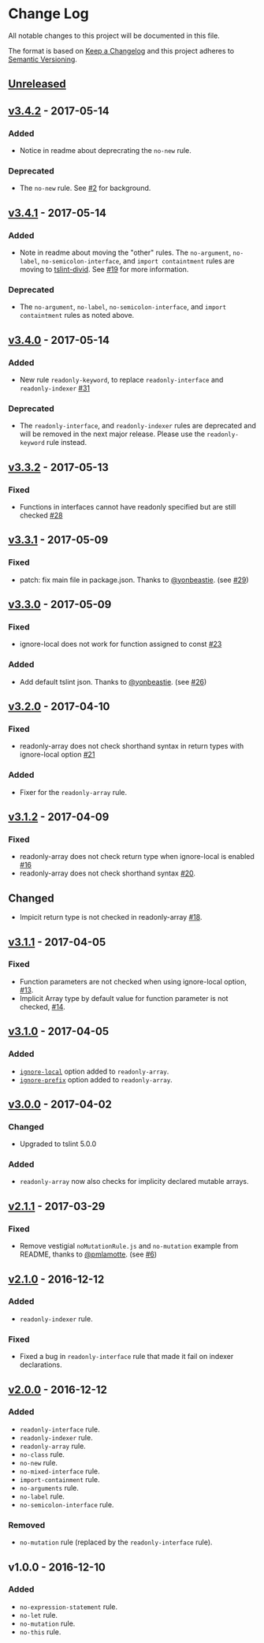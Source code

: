 # Change Log
All notable changes to this project will be documented in this file.

The format is based on [Keep a Changelog](http://keepachangelog.com/) 
and this project adheres to [Semantic Versioning](http://semver.org/).

## [Unreleased]

## [v3.4.2] - 2017-05-14
### Added
- Notice in readme about deprecrating the `no-new` rule. 

### Deprecated
- The `no-new` rule. See [#2](https://github.com/jonaskello/tslint-immutable/issues/2) for background.

## [v3.4.1] - 2017-05-14
### Added
- Note in readme about moving the "other" rules. The `no-argument`, `no-label`, `no-semicolon-interface`, and `import containtment` rules are moving to [tslint-divid](https://github.com/jonaskello/tslint-divid). See  [#19](https://github.com/jonaskello/tslint-immutable/issues/19) for more information.

### Deprecated
- The `no-argument`, `no-label`, `no-semicolon-interface`, and `import containtment` rules as noted above.

## [v3.4.0] - 2017-05-14
### Added
- New rule `readonly-keyword`, to replace `readonly-interface` and `readonly-indexer` [#31](https://github.com/jonaskello/tslint-immutable/issues/31)

### Deprecated
- The `readonly-interface`, and `readonly-indexer` rules are deprecated and will be removed in the next major release. Please use the `readonly-keyword` rule instead.

## [v3.3.2] - 2017-05-13
### Fixed
- Functions in interfaces cannot have readonly specified but are still checked [#28](https://github.com/jonaskello/tslint-immutable/issues/28)

## [v3.3.1] - 2017-05-09
### Fixed
- patch: fix main file in package.json. Thanks to [@yonbeastie](https://github.com/yonbeastie). (see [#29](https://github.com/jonaskello/tslint-immutable/pull/29))

## [v3.3.0] - 2017-05-09
### Fixed
- ignore-local does not work for function assigned to const [#23](https://github.com/jonaskello/tslint-immutable/issues/23)

### Added
- Add default tslint json. Thanks to [@yonbeastie](https://github.com/yonbeastie). (see [#26](https://github.com/jonaskello/tslint-immutable/pull/26))

## [v3.2.0] - 2017-04-10
### Fixed
- readonly-array does not check shorthand syntax in return types with ignore-local option [#21](https://github.com/jonaskello/tslint-immutable/issues/21)

### Added
- Fixer for the `readonly-array` rule.

## [v3.1.2] - 2017-04-09
### Fixed
- readonly-array does not check return type when ignore-local is enabled [#16](https://github.com/jonaskello/tslint-immutable/issues/16)
- readonly-array does not check shorthand syntax [#20](https://github.com/jonaskello/tslint-immutable/issues/20).

## Changed
- Impicit return type is not checked in readonly-array [#18](https://github.com/jonaskello/tslint-immutable/issues/18).

## [v3.1.1] - 2017-04-05
### Fixed
- Function parameters are not checked when using ignore-local option, [#13](https://github.com/jonaskello/tslint-immutable/issues/13).
- Implicit Array type by default value for function parameter is not checked, [#14](https://github.com/jonaskello/tslint-immutable/issues/14).

## [v3.1.0] - 2017-04-05
### Added
- [`ignore-local`](https://github.com/jonaskello/tslint-immutable#using-the-ignore-local-option) option added to `readonly-array`.
- [`ignore-prefix`](https://github.com/jonaskello/tslint-immutable#using-the-ignore-local-option) option added to `readonly-array`.

## [v3.0.0] - 2017-04-02
### Changed
- Upgraded to tslint 5.0.0

### Added
- `readonly-array` now also checks for implicity declared mutable arrays.

## [v2.1.1] - 2017-03-29
### Fixed
- Remove vestigial `noMutationRule.js` and `no-mutation` example from README, thanks to [@pmlamotte](https://github.com/pmlamotte). (see [#6](https://github.com/jonaskello/tslint-immutable/pull/6))

## [v2.1.0] - 2016-12-12
### Added
- `readonly-indexer` rule.

### Fixed
- Fixed a bug in `readonly-interface` rule that made it fail on indexer declarations.

## [v2.0.0] - 2016-12-12
### Added
- `readonly-interface` rule.
- `readonly-indexer` rule.
- `readonly-array` rule.
- `no-class` rule.
- `no-new` rule.
- `no-mixed-interface` rule.
- `import-containment` rule.
- `no-arguments` rule.
- `no-label` rule.
- `no-semicolon-interface` rule.

### Removed
- `no-mutation` rule (replaced by the `readonly-interface` rule).

## v1.0.0 - 2016-12-10
### Added
- `no-expression-statement` rule.
- `no-let` rule.
- `no-mutation` rule.
- `no-this` rule.

[Unreleased]: https://github.com/jonaskello/tslint-immutable/compare/v3.4.2...master
[v3.4.2]: https://github.com/jonaskello/tslint-immutable/compare/v3.4.1...v3.4.2
[v3.4.1]: https://github.com/jonaskello/tslint-immutable/compare/v3.4.0...v3.4.1
[v3.4.0]: https://github.com/jonaskello/tslint-immutable/compare/v3.3.2...v3.4.0
[v3.3.2]: https://github.com/jonaskello/tslint-immutable/compare/v3.3.1...v3.3.2
[v3.3.1]: https://github.com/jonaskello/tslint-immutable/compare/v3.3.0...v3.3.1
[v3.3.0]: https://github.com/jonaskello/tslint-immutable/compare/v3.2.0...v3.3.0
[v3.2.0]: https://github.com/jonaskello/tslint-immutable/compare/v3.1.2...v3.2.0
[v3.1.2]: https://github.com/jonaskello/tslint-immutable/compare/v3.1.1...v3.1.2
[v3.1.1]: https://github.com/jonaskello/tslint-immutable/compare/v3.1.0...v3.1.1
[v3.1.0]: https://github.com/jonaskello/tslint-immutable/compare/v3.0.0...v3.1.0
[v3.0.0]: https://github.com/jonaskello/tslint-immutable/compare/v2.1.1...v3.0.0
[v2.1.2]: https://github.com/jonaskello/tslint-immutable/compare/v2.1.1...v2.1.2
[v2.1.1]: https://github.com/jonaskello/tslint-immutable/compare/v2.1.0...v2.1.1
[v2.1.0]: https://github.com/jonaskello/tslint-immutable/compare/v2.0.0...v2.1.0
[v2.0.0]: https://github.com/jonaskello/tslint-immutable/compare/v1.0.0...v2.0.0
